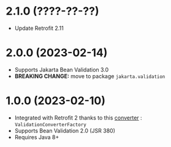 # 2.1.0 (????-??-??)

- Update Retrofit 2.11

# 2.0.0 (2023-02-14)

- Supports Jakarta Bean Validation 3.0
- **BREAKING CHANGE:** move to package `jakarta.validation`

# 1.0.0 (2023-02-10)

- Integrated with Retrofit 2 thanks to this [converter](https://github.com/square/retrofit/tree/master/retrofit-converters) : `ValidationConverterFactory` 
- Supports Bean Validation 2.0 (JSR 380)
- Requires Java 8+

